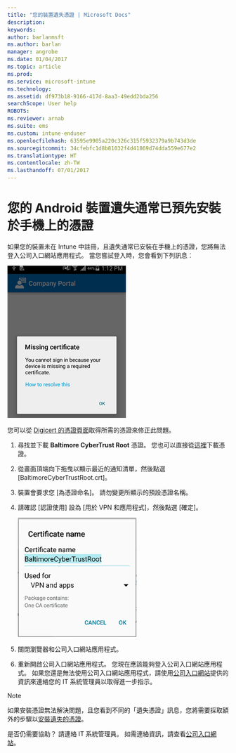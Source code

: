 ```yaml
---
title: "您的裝置遺失憑證 | Microsoft Docs"
description: 
keywords: 
author: barlanmsft
ms.author: barlan
manager: angrobe
ms.date: 01/04/2017
ms.topic: article
ms.prod: 
ms.service: microsoft-intune
ms.technology: 
ms.assetid: df973b18-9166-417d-8aa3-49edd2bda256
searchScope: User help
ROBOTS: 
ms.reviewer: arnab
ms.suite: ems
ms.custom: intune-enduser
ms.openlocfilehash: 63595e9905a220c326c315f5932379a9b743d3de
ms.sourcegitcommit: 34cfebfc1d8b81032f4d41869d74dda559e677e2
ms.translationtype: HT
ms.contentlocale: zh-TW
ms.lasthandoff: 07/01/2017
---
```

# <a name="your-android-device-is-missing-a-certificate-that-usually-comes-installed-on-your-phone"></a>您的 Android 裝置遺失通常已預先安裝於手機上的憑證

如果您的裝置未在 Intune 中註冊，且遺失通常已安裝在手機上的憑證，您將無法登入公司入口網站應用程式。 當您嘗試登入時，您會看到下列訊息︰

![screenshot-error-message-about-missing-certificate](./media/andr-cert_install-1-cert_missing.png)

您可以從 [Digicert 的憑證頁面](https://www.digicert.com/digicert-root-certificates.htm)取得所需的憑證來修正此問題。

1. 尋找並下載 __Baltimore CyberTrust Root__ 憑證。 您也可以直接從[這裡](https://www.digicert.com/CACerts/BaltimoreCyberTrustRoot.crt)下載憑證。

2. 從畫面頂端向下拖曳以顯示最近的通知清單，然後點選 [BaltimoreCyberTrustRoot.crt]。

3. 裝置會要求您 [為憑證命名]。 請勿變更所顯示的預設憑證名稱。

4. 請確認 [認證使用] 設為 [用於 VPN 和應用程式]，然後點選 [確定]。

    ![screenshot-certificate-name-dialog-showing-baltimore-certificate-name](./media/andr-cert_install-2-add_cert_name.png)

5. 關閉瀏覽器和公司入口網站應用程式。

6. 重新開啟公司入口網站應用程式。 您現在應該能夠登入公司入口網站應用程式。 如果您還是無法使用公司入口網站應用程式，請使用[公司入口網站](http://portal.manage.microsoft.com)提供的資訊來連絡您的 IT 系統管理員以取得進一步指示。

>[!NOTE]
> 如果安裝憑證無法解決問題，且您看到不同的「遺失憑證」訊息，您將需要採取額外的步驟以[安裝遺失的憑證](your-device-is-missing-an-IT-required-certificate-android.md)。

是否仍需要協助？ 請連絡 IT 系統管理員。 如需連絡資訊，請查看[公司入口網站](http://portal.manage.microsoft.com)。

